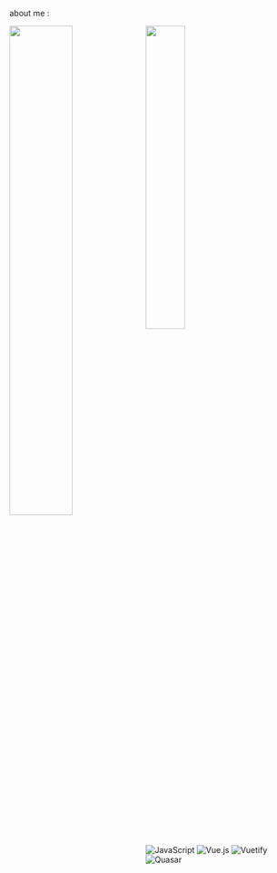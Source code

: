 about me :

<img align="left" width="47%" src="https://github-readme-stats.vercel.app/api?username=slrhoseini&show_icons=true&theme=dark" />

<img align="left" width="37%" src="https://github-readme-stats.vercel.app/api/top-langs/?username=slrhoseini&layout=compact" />

<img alt="JavaScript" src="https://img.shields.io/badge/javascript-%23323330.svg?style=for-the-badge&logo=javascript&logoColor=%23F7DF1E" />

<img alt="Vue.js" src="https://img.shields.io/badge/vuejs-%2335495e.svg?style=for-the-badge&logo=vuedotjs&logoColor=%234FC08D" />

<img alt="Vuetify" src="https://img.shields.io/badge/Vuetify-1867C0?style=for-the-badge&logo=vuetify&logoColor=AEDDFF" />

<img alt="Quasar" src="https://img.shields.io/badge/Quasar-16B7FB?style=for-the-badge&logo=quasar&logoColor=black" />
